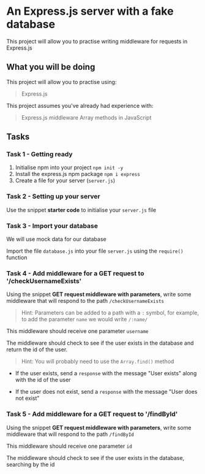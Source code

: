 # An Express.js server with a fake database

This project will allow you to practise writing middleware for requests in Express.js

## What you will be doing

This project will allow you to practise using:

> Express.js

This project assumes you've already had experience with:

> Express.js middleware
> Array methods in JavaScript

## Tasks

### Task 1 - Getting ready

1. Initialise npm into your project
   `npm init -y`
2. Install the express.js npm package
   `npm i express`
3. Create a file for your server (`server.js`)

### Task 2 - Setting up your server

Use the snippet **starter code** to initialise your `server.js` file

### Task 3 - Import your database

We will use mock data for our database

Import the file `database.js` into your file `server.js` using the `require()` function

### Task 4 - Add middleware for a GET request to '/checkUsernameExists'

Using the snippet **GET request middleware with parameters**, write some middleware that will respond to the path `/checkUsernameExists`

> Hint: Parameters can be added to a path with a `:` symbol, for example, to add the parameter `name` we would write `/:name/`

This middleware should receive one parameter `username`

The middleware should check to see if the user exists in the database and return the id of the user.

> Hint: You will probably need to use the `Array.find()` method

- If the user exists, send a `response` with the message "User exists" along with the id of the user

- If the user does not exist, send a `response` with the message "User does not exist"

### Task 5 - Add middleware for a GET request to '/findById'

Using the snippet **GET request middleware with parameters**, write some middleware that will respond to the path `/findById`

This middleware should receive one parameter `id`

The middleware should check to see if the user exists in the database, searching by the id
